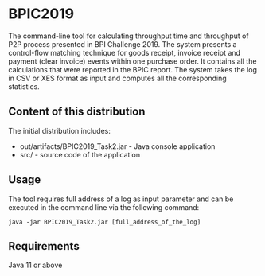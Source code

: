 # BPIC2019

The command-line tool for calculating throughput time and throughput of P2P process presented in BPI Challenge 2019. The system presents a control-flow matching technique for goods receipt, invoice receipt and payment (clear invoice) events within one purchase order. It contains all the calculations that were reported in the BPIC report. The system takes the log in CSV or XES format as input and computes all the corresponding statistics. 

## Content of this distribution

The initial distribution includes:
* out/artifacts/BPIC2019_Task2.jar - Java console application
* src/ - source code of the application

## Usage

The tool requires full address of a log as input parameter and can be executed in the command line via the following command:

```
java -jar BPIC2019_Task2.jar [full_address_of_the_log] 
```

## Requirements

Java 11 or above
